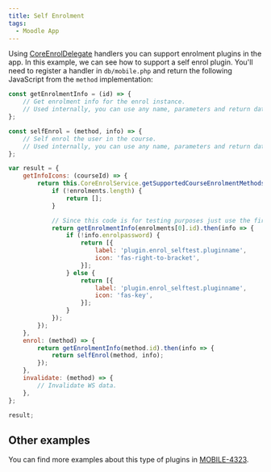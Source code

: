 ```yaml
---
title: Self Enrolment
tags:
  - Moodle App
---
```


Using [CoreEnrolDelegate](../api-reference.md#coreenroldelegate-43) handlers you can support enrolment plugins in the app. In this example, we can see how to support a self enrol plugin. You'll need to register a handler in `db/mobile.php` and return the following JavaScript from the `method` implementation:

```js
const getEnrolmentInfo = (id) => {
    // Get enrolment info for the enrol instance.
    // Used internally, you can use any name, parameters and return data in here.
};

const selfEnrol = (method, info) => {
    // Self enrol the user in the course.
    // Used internally, you can use any name, parameters and return data in here.
};

var result = {
    getInfoIcons: (courseId) => {
        return this.CoreEnrolService.getSupportedCourseEnrolmentMethods(courseId, 'selftest').then(enrolments => {
            if (!enrolments.length) {
                return [];
            }

            // Since this code is for testing purposes just use the first one.
            return getEnrolmentInfo(enrolments[0].id).then(info => {
                if (!info.enrolpassword) {
                    return [{
                        label: 'plugin.enrol_selftest.pluginname',
                        icon: 'fas-right-to-bracket',
                    }];
                } else {
                    return [{
                        label: 'plugin.enrol_selftest.pluginname',
                        icon: 'fas-key',
                    }];
                }
            });
        });
    },
    enrol: (method) => {
        return getEnrolmentInfo(method.id).then(info => {
            return selfEnrol(method, info);
        });
    },
    invalidate: (method) => {
        // Invalidate WS data.
    },
};

result;
```

## Other examples

You can find more examples about this type of plugins in [MOBILE-4323](https://tracker.moodle.org/browse/MOBILE-4323).
